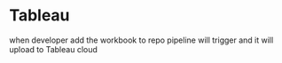 # Tableau
when developer add the workbook to repo pipeline will trigger and it will upload to Tableau cloud

